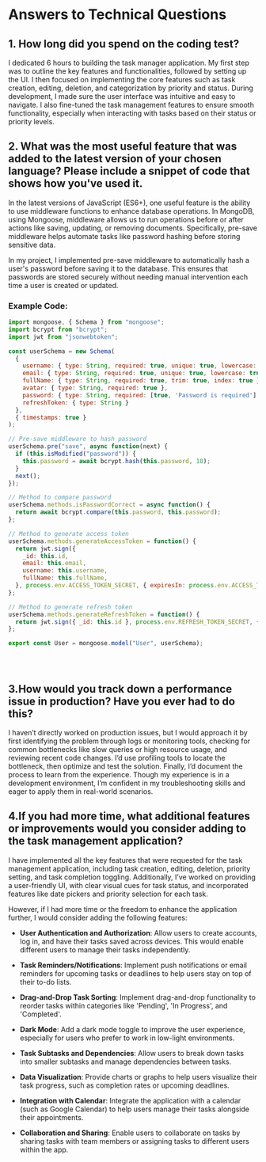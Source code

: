 # Answers to Technical Questions

## 1. How long did you spend on the coding test?

I dedicated 6 hours to building the task manager application. My first step was to outline the key features and functionalities, followed by setting up the UI. I then focused on implementing the core features such as task creation, editing, deletion, and categorization by priority and status. During development, I made sure the user interface was intuitive and easy to navigate. I also fine-tuned the task management features to ensure smooth functionality, especially when interacting with tasks based on their status or priority levels.

## 2. What was the most useful feature that was added to the latest version of your chosen language? Please include a snippet of code that shows how you've used it.

In the latest versions of JavaScript (ES6+), one useful feature is the ability to use middleware functions to enhance database operations. In MongoDB, using Mongoose, middleware allows us to run operations before or after actions like saving, updating, or removing documents. Specifically, pre-save middleware helps automate tasks like password hashing before storing sensitive data.

In my project, I implemented pre-save middleware to automatically hash a user's password before saving it to the database. This ensures that passwords are stored securely without needing manual intervention each time a user is created or updated.

### Example Code:


```javascript
import mongoose, { Schema } from "mongoose";
import bcrypt from "bcrypt";
import jwt from "jsonwebtoken";

const userSchema = new Schema(
  {
    username: { type: String, required: true, unique: true, lowercase: true, trim: true, index: true },
    email: { type: String, required: true, unique: true, lowercase: true, trim: true },
    fullName: { type: String, required: true, trim: true, index: true },
    avatar: { type: String, required: true },
    password: { type: String, required: [true, 'Password is required'] },
    refreshToken: { type: String }
  },
  { timestamps: true }
);

// Pre-save middleware to hash password
userSchema.pre("save", async function(next) {
  if (this.isModified("password")) {
    this.password = await bcrypt.hash(this.password, 10);
  }
  next();
});

// Method to compare password
userSchema.methods.isPasswordCorrect = async function() {
  return await bcrypt.compare(this.password, this.password);
};

// Method to generate access token
userSchema.methods.generateAccessToken = function() {
  return jwt.sign({
    _id: this.id,
    email: this.email,
    username: this.username,
    fullName: this.fullName,
  }, process.env.ACCESS_TOKEN_SECRET, { expiresIn: process.env.ACCESS_TOKEN_EXP });
};

// Method to generate refresh token
userSchema.methods.generateRefreshToken = function() {
  return jwt.sign({ _id: this.id }, process.env.REFRESH_TOKEN_SECRET, { expiresIn: process.env.REFRESH_TOKEN_EXP });
};

export const User = mongoose.model("User", userSchema);





```

## 3.How would you track down a performance issue in production? Have you ever had to do this?
I haven’t directly worked on production issues, but I would approach it by first identifying the problem through logs or monitoring tools, checking for common bottlenecks like slow queries or high resource usage, and reviewing recent code changes. I’d use profiling tools to locate the bottleneck, then optimize and test the solution. Finally, I’d document the process to learn from the experience. Though my experience is in a development environment, I’m confident in my troubleshooting skills and eager to apply them in real-world scenarios.

## 4.If you had more time, what additional features or improvements would you consider adding to the task management application?
  I have implemented all the key features that were requested for the task management application, including task creation, editing, deletion, priority setting, and task completion toggling. Additionally, I’ve worked on providing a user-friendly UI, with clear visual cues for task status, and incorporated features like date pickers and priority selection for each task.

However, if I had more time or the freedom to enhance the application further, I would consider adding the following features:
- **User Authentication and Authorization**: Allow users to create accounts, log in, and have their tasks saved across devices. This would enable different users to manage their tasks independently.

- **Task Reminders/Notifications**: Implement push notifications or email reminders for upcoming tasks or deadlines to help users stay on top of their to-do lists.

- **Drag-and-Drop Task Sorting**: Implement drag-and-drop functionality to reorder tasks within categories like 'Pending', 'In Progress', and 'Completed'.

- **Dark Mode**: Add a dark mode toggle to improve the user experience, especially for users who prefer to work in low-light environments.

- **Task Subtasks and Dependencies**: Allow users to break down tasks into smaller subtasks and manage dependencies between tasks.

- **Data Visualization**: Provide charts or graphs to help users visualize their task progress, such as completion rates or upcoming deadlines.

- **Integration with Calendar**: Integrate the application with a calendar (such as Google Calendar) to help users manage their tasks alongside their appointments.

- **Collaboration and Sharing**: Enable users to collaborate on tasks by sharing tasks with team members or assigning tasks to different users within the app.
